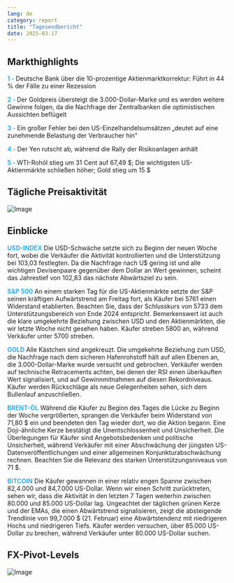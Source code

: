 ```yaml
---
lang: de
category: report
title: "Tagesendbericht"
date: 2025-03-17
---
```



<h2>Markthighlights</h2>
<strong style="color: #2caef7;">1 - </strong> Deutsche Bank über die 10-prozentige Aktienmarktkorrektur: Führt in 44 % der Fälle zu einer Rezession

<strong style="color: #2caef7;">2 - </strong> Der Goldpreis übersteigt die 3.000-Dollar-Marke und es werden weitere Gewinne folgen, da die Nachfrage der Zentralbanken die optimistischen Aussichten beflügelt

<strong style="color: #2caef7;">3 - </strong> Ein großer Fehler bei den US-Einzelhandelsumsätzen „deutet auf eine zunehmende Belastung der Verbraucher hin"

<strong style="color: #2caef7;">4 - </strong> Der Yen rutscht ab, während die Rally der Risikoanlagen anhält

<strong style="color: #2caef7;">5 - </strong> WTI-Rohöl stieg um 31 Cent auf 67,49 $; Die wichtigsten US-Aktienmärkte schließen höher; Gold stieg um 15 $



<h2>Tägliche Preisaktivität</h2>
<img src="https://markleighedu.github.io/img/Mar-2025/17-Mar-2025/price.jpg" alt="Image"/>

<h2>Einblicke</h2>
<strong style="color: #2caef7;">USD-INDEX</strong> Die USD-Schwäche setzte sich zu Beginn der neuen Woche fort, wobei die Verkäufer die Aktivität kontrollierten und die Unterstützung bei 103,03 festlegten. Da die Nachfrage nach U$ gering ist und alle wichtigen Devisenpaare gegenüber dem Dollar an Wert gewinnen, scheint das Jahrestief von 102,83 das nächste Abwärtsziel zu sein. 

<strong style="color: #2caef7;">S&P 500</strong> An einem starken Tag für die US-Aktienmärkte setzte der S&P seinen kräftigen Aufwärtstrend am Freitag fort, als Käufer bei 5761 einen Widerstand etablierten. Beachten Sie, dass der Schlusskurs von 5733 dem Unterstützungsbereich von Ende 2024 entspricht. Bemerkenswert ist auch die klare umgekehrte Beziehung zwischen USD und den Aktienmärkten, die wir letzte Woche nicht gesehen haben. Käufer streben 5800 an, während Verkäufer unter 5700 streben.

<strong style="color: #2caef7;">GOLD</strong> Alle Kästchen sind angekreuzt. Die umgekehrte Beziehung zum USD, die Nachfrage nach dem sicheren Hafenrohstoff hält auf allen Ebenen an, die 3.000-Dollar-Marke wurde versucht und gebrochen. Verkäufer werden auf technische Retracements achten, bei denen der RSI einen überkauften Wert signalisiert, und auf Gewinnmitnahmen auf diesen Rekordniveaus. Käufer werden Rückschläge als neue Gelegenheiten sehen, sich dem Bullenlauf anzuschließen.  

<strong style="color: #2caef7;">BRENT-ÖL</strong> Während die Käufer zu Beginn des Tages die Lücke zu Beginn der Woche vergrößerten, sprangen die Verkäufer beim Widerstand von 71,80 $ ein und beendeten den Tag wieder dort, wo die Aktion begann. Eine Doji-ähnliche Kerze bestätigt die Unentschlossenheit und Unsicherheit. Die Überlegungen für Käufer sind Angebotsbedenken und politische Unsicherheit, während Verkäufer mit einer Abschwächung der jüngsten US-Datenveröffentlichungen und einer allgemeinen Konjunkturabschwächung rechnen. Beachten Sie die Relevanz des starken Unterstützungsniveaus von 71 $.

<strong style="color: #2caef7;">BITCOIN</strong> Die Käufer gewannen in einer relativ engen Spanne zwischen 82,4.000 und 84,7.000 US-Dollar. Wenn wir einen Schritt zurücktreten, sehen wir, dass die Aktivität in den letzten 7 Tagen weiterhin zwischen 80.000 und 85.000 US-Dollar lag. Ungeachtet der täglichen grünen Kerze und der EMAs, die einen Abwärtstrend signalisieren, zeigt die absteigende Trendlinie von 99,7.000 $ (21. Februar) eine Abwärtstendenz mit niedrigeren Hochs und niedrigeren Tiefs. Käufer werden versuchen, über 85.000 US-Dollar zu brechen, während Verkäufer unter 80.000 US-Dollar suchen.



<h2>FX-Pivot-Levels</h2>
<img src="https://markleighedu.github.io/img/Mar-2025/17-Mar-2025/pivot.jpg" alt="Image"/>